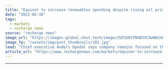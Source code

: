 ```yaml
---
title: "Equinor to increase renewables spending despite rising oil prices"
date: "2021-02-10"
tags: 
  - markets
  - recharge news
source: "recharge news"
image_url: "https://images-global.nhst.tech/image/ZUFSUEVTNXB5VC8wNWJnR21GNmVURkRyaEdPcnprZFhnN2Z0eDE0ZDFLTT0=/nhst/binary/04980b7c2655393d5ef5710f859ca623"
image_fp: "/assets/img/post_thumbnails/181.jpg"
lead: "Chief executive Anders Opedal says company remains focused on the long game, with oil demand expected to taper off after 2030"
article_url: "https://www.rechargenews.com/markets/equinor-to-increase-renewables-spending-despite-rising-oil-prices/2-1-961002"
---
```


---
